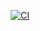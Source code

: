 

<p align="center">
    <a href="https://github.com/yujun96/smarty-ui-vite/actions/workflows/main.yml"><img src="https://github.com/yujun96/smarty-ui-vite/actions/workflows/main.yml/badge.svg?branch=master" alt="CI" style="max-width: 100%;"></a>
</p>

<br>
<br>
